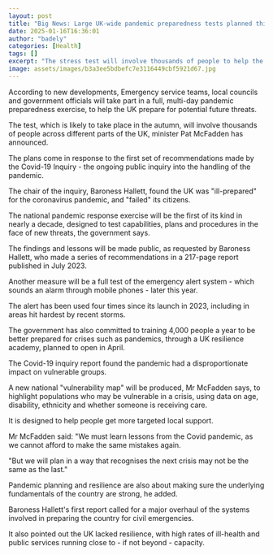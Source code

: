 ```yaml
---
layout: post
title: "Big News: Large UK-wide pandemic preparedness tests planned this year"
date: 2025-01-16T16:36:01
author: "badely"
categories: [Health]
tags: []
excerpt: "The stress test will involve thousands of people to help the UK prepare for potential future threats."
image: assets/images/b3a3ee5bdbefc7e3116449cbf5921d67.jpg
---
```


According to new developments, Emergency service teams, local councils and government officials will take part in a full, multi-day pandemic preparedness exercise, to help the UK prepare for potential future threats.

The test, which is  likely to take place in the autumn, will involve thousands of people across different parts of the UK, minister Pat McFadden has announced. 

The plans come in response to the first set of recommendations made by the Covid-19 Inquiry - the ongoing public inquiry into the handling of the pandemic. 

The chair of the inquiry, Baroness Hallett, found the UK was "ill-prepared" for the coronavirus pandemic, and "failed" its citizens. 

The national pandemic response exercise will be the first of its kind in nearly a decade, designed to test capabilities, plans and procedures in the face of new threats, the government says. 

The findings and lessons will be made public, as requested by Baroness Hallett, who made a series of recommendations in a 217-page report published in July 2023. 

Another measure will be a full test of the emergency alert system - which sounds an alarm through mobile phones - later this year.

The alert has been used four times since its launch in 2023, including in areas hit hardest by recent storms.

The government has also committed to training 4,000 people a year to be better prepared for crises such as pandemics, through a UK resilience academy, planned to open in April. 

The Covid-19 inquiry report found the pandemic had a disproportionate impact on vulnerable groups. 

A new national "vulnerability map" will be produced, Mr McFadden says, to highlight populations who may be vulnerable in a crisis, using data on age, disability, ethnicity and whether someone is receiving care. 

It is designed to help people get more targeted local support. 

Mr McFadden said: "We must learn lessons from the Covid pandemic, as we cannot afford to make the same mistakes again.

"But we will plan in a way that recognises the next crisis may not be the same as the last."

Pandemic planning and resilience are also about making sure the underlying fundamentals of the country are strong, he added. 

Baroness Hallett's first report called for a major overhaul of the systems involved in preparing the country for civil emergencies. 

It also pointed out the UK lacked resilience, with high rates of ill-health and public services running close to - if not beyond - capacity.

